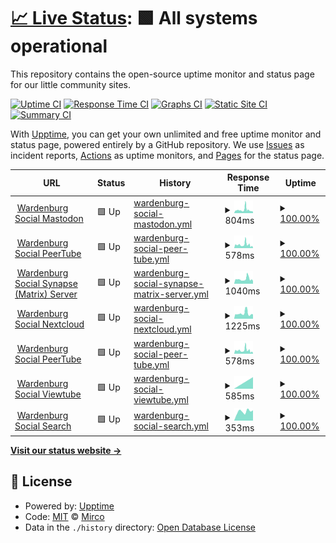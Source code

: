 # [📈 Live Status](https://demo.upptime.js.org): <!--live status--> **🟩 All systems operational**

This repository contains the open-source uptime monitor and status page for our little community sites.

[![Uptime CI](https://github.com/m1rc0/starfleetuptime/workflows/Uptime%20CI/badge.svg)](https://github.com/m1rc0/starfleetuptime/actions?query=workflow%3A%22Uptime+CI%22)
[![Response Time CI](https://github.com/m1rc0/starfleetuptime/workflows/Response%20Time%20CI/badge.svg)](https://github.com/m1rc0/starfleetuptime/actions?query=workflow%3A%22Response+Time+CI%22)
[![Graphs CI](https://github.com/m1rc0/starfleetuptime/workflows/Graphs%20CI/badge.svg)](https://github.com/m1rc0/starfleetuptime/actions?query=workflow%3A%22Graphs+CI%22)
[![Static Site CI](https://github.com/m1rc0/starfleetuptime/workflows/Static%20Site%20CI/badge.svg)](https://github.com/m1rc0/starfleetuptime/actions?query=workflow%3A%22Static+Site+CI%22)
[![Summary CI](https://github.com/m1rc0/starfleetuptime/workflows/Summary%20CI/badge.svg)](https://github.com/m1rc0/starfleetuptime/actions?query=workflow%3A%22Summary+CI%22)

With [Upptime](https://upptime.js.org), you can get your own unlimited and free uptime monitor and status page, powered entirely by a GitHub repository. We use [Issues](https://github.com/m1rc0/starfleetuptime/issues) as incident reports, [Actions](https://github.com/m1rc0/starfleetuptime/actions) as uptime monitors, and [Pages](https://demo.upptime.js.org) for the status page.

<!--start: status pages-->
<!-- This summary is generated by Upptime (https://github.com/upptime/upptime) -->
<!-- Do not edit this manually, your changes will be overwritten -->
<!-- prettier-ignore -->
| URL | Status | History | Response Time | Uptime |
| --- | ------ | ------- | ------------- | ------ |
| <img alt="" src="https://icons.duckduckgo.com/ip3/masto.wardenburg.social.ico" height="13"> [Wardenburg Social Mastodon](https://masto.wardenburg.social) | 🟩 Up | [wardenburg-social-mastodon.yml](https://github.com/m1rc0/starfleetuptime/commits/HEAD/history/wardenburg-social-mastodon.yml) | <details><summary><img alt="Response time graph" src="./graphs/wardenburg-social-mastodon/response-time-week.png" height="20"> 804ms</summary><br><a href="https://uptime.wardenburg.social/history/wardenburg-social-mastodon"><img alt="Response time 934" src="https://img.shields.io/endpoint?url=https%3A%2F%2Fraw.githubusercontent.com%2Fm1rc0%2Fstarfleetuptime%2FHEAD%2Fapi%2Fwardenburg-social-mastodon%2Fresponse-time.json"></a><br><a href="https://uptime.wardenburg.social/history/wardenburg-social-mastodon"><img alt="24-hour response time 804" src="https://img.shields.io/endpoint?url=https%3A%2F%2Fraw.githubusercontent.com%2Fm1rc0%2Fstarfleetuptime%2FHEAD%2Fapi%2Fwardenburg-social-mastodon%2Fresponse-time-day.json"></a><br><a href="https://uptime.wardenburg.social/history/wardenburg-social-mastodon"><img alt="7-day response time 804" src="https://img.shields.io/endpoint?url=https%3A%2F%2Fraw.githubusercontent.com%2Fm1rc0%2Fstarfleetuptime%2FHEAD%2Fapi%2Fwardenburg-social-mastodon%2Fresponse-time-week.json"></a><br><a href="https://uptime.wardenburg.social/history/wardenburg-social-mastodon"><img alt="30-day response time 804" src="https://img.shields.io/endpoint?url=https%3A%2F%2Fraw.githubusercontent.com%2Fm1rc0%2Fstarfleetuptime%2FHEAD%2Fapi%2Fwardenburg-social-mastodon%2Fresponse-time-month.json"></a><br><a href="https://uptime.wardenburg.social/history/wardenburg-social-mastodon"><img alt="1-year response time 804" src="https://img.shields.io/endpoint?url=https%3A%2F%2Fraw.githubusercontent.com%2Fm1rc0%2Fstarfleetuptime%2FHEAD%2Fapi%2Fwardenburg-social-mastodon%2Fresponse-time-year.json"></a></details> | <details><summary><a href="https://uptime.wardenburg.social/history/wardenburg-social-mastodon">100.00%</a></summary><a href="https://uptime.wardenburg.social/history/wardenburg-social-mastodon"><img alt="All-time uptime 100.00%" src="https://img.shields.io/endpoint?url=https%3A%2F%2Fraw.githubusercontent.com%2Fm1rc0%2Fstarfleetuptime%2FHEAD%2Fapi%2Fwardenburg-social-mastodon%2Fuptime.json"></a><br><a href="https://uptime.wardenburg.social/history/wardenburg-social-mastodon"><img alt="24-hour uptime 100.00%" src="https://img.shields.io/endpoint?url=https%3A%2F%2Fraw.githubusercontent.com%2Fm1rc0%2Fstarfleetuptime%2FHEAD%2Fapi%2Fwardenburg-social-mastodon%2Fuptime-day.json"></a><br><a href="https://uptime.wardenburg.social/history/wardenburg-social-mastodon"><img alt="7-day uptime 100.00%" src="https://img.shields.io/endpoint?url=https%3A%2F%2Fraw.githubusercontent.com%2Fm1rc0%2Fstarfleetuptime%2FHEAD%2Fapi%2Fwardenburg-social-mastodon%2Fuptime-week.json"></a><br><a href="https://uptime.wardenburg.social/history/wardenburg-social-mastodon"><img alt="30-day uptime 100.00%" src="https://img.shields.io/endpoint?url=https%3A%2F%2Fraw.githubusercontent.com%2Fm1rc0%2Fstarfleetuptime%2FHEAD%2Fapi%2Fwardenburg-social-mastodon%2Fuptime-month.json"></a><br><a href="https://uptime.wardenburg.social/history/wardenburg-social-mastodon"><img alt="1-year uptime 100.00%" src="https://img.shields.io/endpoint?url=https%3A%2F%2Fraw.githubusercontent.com%2Fm1rc0%2Fstarfleetuptime%2FHEAD%2Fapi%2Fwardenburg-social-mastodon%2Fuptime-year.json"></a></details>
| <img alt="" src="https://icons.duckduckgo.com/ip3/tube.wardenburg.social.ico" height="13"> [Wardenburg Social PeerTube](https://tube.wardenburg.social) | 🟩 Up | [wardenburg-social-peer-tube.yml](https://github.com/m1rc0/starfleetuptime/commits/HEAD/history/wardenburg-social-peer-tube.yml) | <details><summary><img alt="Response time graph" src="./graphs/wardenburg-social-peer-tube/response-time-week.png" height="20"> 578ms</summary><br><a href="https://uptime.wardenburg.social/history/wardenburg-social-peer-tube"><img alt="Response time 657" src="https://img.shields.io/endpoint?url=https%3A%2F%2Fraw.githubusercontent.com%2Fm1rc0%2Fstarfleetuptime%2FHEAD%2Fapi%2Fwardenburg-social-peer-tube%2Fresponse-time.json"></a><br><a href="https://uptime.wardenburg.social/history/wardenburg-social-peer-tube"><img alt="24-hour response time 578" src="https://img.shields.io/endpoint?url=https%3A%2F%2Fraw.githubusercontent.com%2Fm1rc0%2Fstarfleetuptime%2FHEAD%2Fapi%2Fwardenburg-social-peer-tube%2Fresponse-time-day.json"></a><br><a href="https://uptime.wardenburg.social/history/wardenburg-social-peer-tube"><img alt="7-day response time 578" src="https://img.shields.io/endpoint?url=https%3A%2F%2Fraw.githubusercontent.com%2Fm1rc0%2Fstarfleetuptime%2FHEAD%2Fapi%2Fwardenburg-social-peer-tube%2Fresponse-time-week.json"></a><br><a href="https://uptime.wardenburg.social/history/wardenburg-social-peer-tube"><img alt="30-day response time 578" src="https://img.shields.io/endpoint?url=https%3A%2F%2Fraw.githubusercontent.com%2Fm1rc0%2Fstarfleetuptime%2FHEAD%2Fapi%2Fwardenburg-social-peer-tube%2Fresponse-time-month.json"></a><br><a href="https://uptime.wardenburg.social/history/wardenburg-social-peer-tube"><img alt="1-year response time 578" src="https://img.shields.io/endpoint?url=https%3A%2F%2Fraw.githubusercontent.com%2Fm1rc0%2Fstarfleetuptime%2FHEAD%2Fapi%2Fwardenburg-social-peer-tube%2Fresponse-time-year.json"></a></details> | <details><summary><a href="https://uptime.wardenburg.social/history/wardenburg-social-peer-tube">100.00%</a></summary><a href="https://uptime.wardenburg.social/history/wardenburg-social-peer-tube"><img alt="All-time uptime 100.00%" src="https://img.shields.io/endpoint?url=https%3A%2F%2Fraw.githubusercontent.com%2Fm1rc0%2Fstarfleetuptime%2FHEAD%2Fapi%2Fwardenburg-social-peer-tube%2Fuptime.json"></a><br><a href="https://uptime.wardenburg.social/history/wardenburg-social-peer-tube"><img alt="24-hour uptime 100.00%" src="https://img.shields.io/endpoint?url=https%3A%2F%2Fraw.githubusercontent.com%2Fm1rc0%2Fstarfleetuptime%2FHEAD%2Fapi%2Fwardenburg-social-peer-tube%2Fuptime-day.json"></a><br><a href="https://uptime.wardenburg.social/history/wardenburg-social-peer-tube"><img alt="7-day uptime 100.00%" src="https://img.shields.io/endpoint?url=https%3A%2F%2Fraw.githubusercontent.com%2Fm1rc0%2Fstarfleetuptime%2FHEAD%2Fapi%2Fwardenburg-social-peer-tube%2Fuptime-week.json"></a><br><a href="https://uptime.wardenburg.social/history/wardenburg-social-peer-tube"><img alt="30-day uptime 100.00%" src="https://img.shields.io/endpoint?url=https%3A%2F%2Fraw.githubusercontent.com%2Fm1rc0%2Fstarfleetuptime%2FHEAD%2Fapi%2Fwardenburg-social-peer-tube%2Fuptime-month.json"></a><br><a href="https://uptime.wardenburg.social/history/wardenburg-social-peer-tube"><img alt="1-year uptime 100.00%" src="https://img.shields.io/endpoint?url=https%3A%2F%2Fraw.githubusercontent.com%2Fm1rc0%2Fstarfleetuptime%2FHEAD%2Fapi%2Fwardenburg-social-peer-tube%2Fuptime-year.json"></a></details>
| <img alt="" src="https://matrix.org/assets/favicon.ico" height="13"> [Wardenburg Social Synapse (Matrix) Server](https://matrix.ocrim.de) | 🟩 Up | [wardenburg-social-synapse-matrix-server.yml](https://github.com/m1rc0/starfleetuptime/commits/HEAD/history/wardenburg-social-synapse-matrix-server.yml) | <details><summary><img alt="Response time graph" src="./graphs/wardenburg-social-synapse-matrix-server/response-time-week.png" height="20"> 1040ms</summary><br><a href="https://uptime.wardenburg.social/history/wardenburg-social-synapse-matrix-server"><img alt="Response time 1065" src="https://img.shields.io/endpoint?url=https%3A%2F%2Fraw.githubusercontent.com%2Fm1rc0%2Fstarfleetuptime%2FHEAD%2Fapi%2Fwardenburg-social-synapse-matrix-server%2Fresponse-time.json"></a><br><a href="https://uptime.wardenburg.social/history/wardenburg-social-synapse-matrix-server"><img alt="24-hour response time 1040" src="https://img.shields.io/endpoint?url=https%3A%2F%2Fraw.githubusercontent.com%2Fm1rc0%2Fstarfleetuptime%2FHEAD%2Fapi%2Fwardenburg-social-synapse-matrix-server%2Fresponse-time-day.json"></a><br><a href="https://uptime.wardenburg.social/history/wardenburg-social-synapse-matrix-server"><img alt="7-day response time 1040" src="https://img.shields.io/endpoint?url=https%3A%2F%2Fraw.githubusercontent.com%2Fm1rc0%2Fstarfleetuptime%2FHEAD%2Fapi%2Fwardenburg-social-synapse-matrix-server%2Fresponse-time-week.json"></a><br><a href="https://uptime.wardenburg.social/history/wardenburg-social-synapse-matrix-server"><img alt="30-day response time 1040" src="https://img.shields.io/endpoint?url=https%3A%2F%2Fraw.githubusercontent.com%2Fm1rc0%2Fstarfleetuptime%2FHEAD%2Fapi%2Fwardenburg-social-synapse-matrix-server%2Fresponse-time-month.json"></a><br><a href="https://uptime.wardenburg.social/history/wardenburg-social-synapse-matrix-server"><img alt="1-year response time 1040" src="https://img.shields.io/endpoint?url=https%3A%2F%2Fraw.githubusercontent.com%2Fm1rc0%2Fstarfleetuptime%2FHEAD%2Fapi%2Fwardenburg-social-synapse-matrix-server%2Fresponse-time-year.json"></a></details> | <details><summary><a href="https://uptime.wardenburg.social/history/wardenburg-social-synapse-matrix-server">100.00%</a></summary><a href="https://uptime.wardenburg.social/history/wardenburg-social-synapse-matrix-server"><img alt="All-time uptime 100.00%" src="https://img.shields.io/endpoint?url=https%3A%2F%2Fraw.githubusercontent.com%2Fm1rc0%2Fstarfleetuptime%2FHEAD%2Fapi%2Fwardenburg-social-synapse-matrix-server%2Fuptime.json"></a><br><a href="https://uptime.wardenburg.social/history/wardenburg-social-synapse-matrix-server"><img alt="24-hour uptime 100.00%" src="https://img.shields.io/endpoint?url=https%3A%2F%2Fraw.githubusercontent.com%2Fm1rc0%2Fstarfleetuptime%2FHEAD%2Fapi%2Fwardenburg-social-synapse-matrix-server%2Fuptime-day.json"></a><br><a href="https://uptime.wardenburg.social/history/wardenburg-social-synapse-matrix-server"><img alt="7-day uptime 100.00%" src="https://img.shields.io/endpoint?url=https%3A%2F%2Fraw.githubusercontent.com%2Fm1rc0%2Fstarfleetuptime%2FHEAD%2Fapi%2Fwardenburg-social-synapse-matrix-server%2Fuptime-week.json"></a><br><a href="https://uptime.wardenburg.social/history/wardenburg-social-synapse-matrix-server"><img alt="30-day uptime 100.00%" src="https://img.shields.io/endpoint?url=https%3A%2F%2Fraw.githubusercontent.com%2Fm1rc0%2Fstarfleetuptime%2FHEAD%2Fapi%2Fwardenburg-social-synapse-matrix-server%2Fuptime-month.json"></a><br><a href="https://uptime.wardenburg.social/history/wardenburg-social-synapse-matrix-server"><img alt="1-year uptime 100.00%" src="https://img.shields.io/endpoint?url=https%3A%2F%2Fraw.githubusercontent.com%2Fm1rc0%2Fstarfleetuptime%2FHEAD%2Fapi%2Fwardenburg-social-synapse-matrix-server%2Fuptime-year.json"></a></details>
| <img alt="" src="https://icons.duckduckgo.com/ip3/cloud.wardenburg.social.ico" height="13"> [Wardenburg Social Nextcloud](https://cloud.wardenburg.social) | 🟩 Up | [wardenburg-social-nextcloud.yml](https://github.com/m1rc0/starfleetuptime/commits/HEAD/history/wardenburg-social-nextcloud.yml) | <details><summary><img alt="Response time graph" src="./graphs/wardenburg-social-nextcloud/response-time-week.png" height="20"> 1225ms</summary><br><a href="https://uptime.wardenburg.social/history/wardenburg-social-nextcloud"><img alt="Response time 1502" src="https://img.shields.io/endpoint?url=https%3A%2F%2Fraw.githubusercontent.com%2Fm1rc0%2Fstarfleetuptime%2FHEAD%2Fapi%2Fwardenburg-social-nextcloud%2Fresponse-time.json"></a><br><a href="https://uptime.wardenburg.social/history/wardenburg-social-nextcloud"><img alt="24-hour response time 1225" src="https://img.shields.io/endpoint?url=https%3A%2F%2Fraw.githubusercontent.com%2Fm1rc0%2Fstarfleetuptime%2FHEAD%2Fapi%2Fwardenburg-social-nextcloud%2Fresponse-time-day.json"></a><br><a href="https://uptime.wardenburg.social/history/wardenburg-social-nextcloud"><img alt="7-day response time 1225" src="https://img.shields.io/endpoint?url=https%3A%2F%2Fraw.githubusercontent.com%2Fm1rc0%2Fstarfleetuptime%2FHEAD%2Fapi%2Fwardenburg-social-nextcloud%2Fresponse-time-week.json"></a><br><a href="https://uptime.wardenburg.social/history/wardenburg-social-nextcloud"><img alt="30-day response time 1225" src="https://img.shields.io/endpoint?url=https%3A%2F%2Fraw.githubusercontent.com%2Fm1rc0%2Fstarfleetuptime%2FHEAD%2Fapi%2Fwardenburg-social-nextcloud%2Fresponse-time-month.json"></a><br><a href="https://uptime.wardenburg.social/history/wardenburg-social-nextcloud"><img alt="1-year response time 1225" src="https://img.shields.io/endpoint?url=https%3A%2F%2Fraw.githubusercontent.com%2Fm1rc0%2Fstarfleetuptime%2FHEAD%2Fapi%2Fwardenburg-social-nextcloud%2Fresponse-time-year.json"></a></details> | <details><summary><a href="https://uptime.wardenburg.social/history/wardenburg-social-nextcloud">100.00%</a></summary><a href="https://uptime.wardenburg.social/history/wardenburg-social-nextcloud"><img alt="All-time uptime 100.00%" src="https://img.shields.io/endpoint?url=https%3A%2F%2Fraw.githubusercontent.com%2Fm1rc0%2Fstarfleetuptime%2FHEAD%2Fapi%2Fwardenburg-social-nextcloud%2Fuptime.json"></a><br><a href="https://uptime.wardenburg.social/history/wardenburg-social-nextcloud"><img alt="24-hour uptime 100.00%" src="https://img.shields.io/endpoint?url=https%3A%2F%2Fraw.githubusercontent.com%2Fm1rc0%2Fstarfleetuptime%2FHEAD%2Fapi%2Fwardenburg-social-nextcloud%2Fuptime-day.json"></a><br><a href="https://uptime.wardenburg.social/history/wardenburg-social-nextcloud"><img alt="7-day uptime 100.00%" src="https://img.shields.io/endpoint?url=https%3A%2F%2Fraw.githubusercontent.com%2Fm1rc0%2Fstarfleetuptime%2FHEAD%2Fapi%2Fwardenburg-social-nextcloud%2Fuptime-week.json"></a><br><a href="https://uptime.wardenburg.social/history/wardenburg-social-nextcloud"><img alt="30-day uptime 100.00%" src="https://img.shields.io/endpoint?url=https%3A%2F%2Fraw.githubusercontent.com%2Fm1rc0%2Fstarfleetuptime%2FHEAD%2Fapi%2Fwardenburg-social-nextcloud%2Fuptime-month.json"></a><br><a href="https://uptime.wardenburg.social/history/wardenburg-social-nextcloud"><img alt="1-year uptime 100.00%" src="https://img.shields.io/endpoint?url=https%3A%2F%2Fraw.githubusercontent.com%2Fm1rc0%2Fstarfleetuptime%2FHEAD%2Fapi%2Fwardenburg-social-nextcloud%2Fuptime-year.json"></a></details>
| <img alt="" src="https://joinpeertube.org/img/icons/favicon.png" height="13"> [Wardenburg Social PeerTube](https://tube.wardenburg.social) | 🟩 Up | [wardenburg-social-peer-tube.yml](https://github.com/m1rc0/starfleetuptime/commits/HEAD/history/wardenburg-social-peer-tube.yml) | <details><summary><img alt="Response time graph" src="./graphs/wardenburg-social-peer-tube/response-time-week.png" height="20"> 578ms</summary><br><a href="https://uptime.wardenburg.social/history/wardenburg-social-peer-tube"><img alt="Response time 657" src="https://img.shields.io/endpoint?url=https%3A%2F%2Fraw.githubusercontent.com%2Fm1rc0%2Fstarfleetuptime%2FHEAD%2Fapi%2Fwardenburg-social-peer-tube%2Fresponse-time.json"></a><br><a href="https://uptime.wardenburg.social/history/wardenburg-social-peer-tube"><img alt="24-hour response time 578" src="https://img.shields.io/endpoint?url=https%3A%2F%2Fraw.githubusercontent.com%2Fm1rc0%2Fstarfleetuptime%2FHEAD%2Fapi%2Fwardenburg-social-peer-tube%2Fresponse-time-day.json"></a><br><a href="https://uptime.wardenburg.social/history/wardenburg-social-peer-tube"><img alt="7-day response time 578" src="https://img.shields.io/endpoint?url=https%3A%2F%2Fraw.githubusercontent.com%2Fm1rc0%2Fstarfleetuptime%2FHEAD%2Fapi%2Fwardenburg-social-peer-tube%2Fresponse-time-week.json"></a><br><a href="https://uptime.wardenburg.social/history/wardenburg-social-peer-tube"><img alt="30-day response time 578" src="https://img.shields.io/endpoint?url=https%3A%2F%2Fraw.githubusercontent.com%2Fm1rc0%2Fstarfleetuptime%2FHEAD%2Fapi%2Fwardenburg-social-peer-tube%2Fresponse-time-month.json"></a><br><a href="https://uptime.wardenburg.social/history/wardenburg-social-peer-tube"><img alt="1-year response time 578" src="https://img.shields.io/endpoint?url=https%3A%2F%2Fraw.githubusercontent.com%2Fm1rc0%2Fstarfleetuptime%2FHEAD%2Fapi%2Fwardenburg-social-peer-tube%2Fresponse-time-year.json"></a></details> | <details><summary><a href="https://uptime.wardenburg.social/history/wardenburg-social-peer-tube">100.00%</a></summary><a href="https://uptime.wardenburg.social/history/wardenburg-social-peer-tube"><img alt="All-time uptime 100.00%" src="https://img.shields.io/endpoint?url=https%3A%2F%2Fraw.githubusercontent.com%2Fm1rc0%2Fstarfleetuptime%2FHEAD%2Fapi%2Fwardenburg-social-peer-tube%2Fuptime.json"></a><br><a href="https://uptime.wardenburg.social/history/wardenburg-social-peer-tube"><img alt="24-hour uptime 100.00%" src="https://img.shields.io/endpoint?url=https%3A%2F%2Fraw.githubusercontent.com%2Fm1rc0%2Fstarfleetuptime%2FHEAD%2Fapi%2Fwardenburg-social-peer-tube%2Fuptime-day.json"></a><br><a href="https://uptime.wardenburg.social/history/wardenburg-social-peer-tube"><img alt="7-day uptime 100.00%" src="https://img.shields.io/endpoint?url=https%3A%2F%2Fraw.githubusercontent.com%2Fm1rc0%2Fstarfleetuptime%2FHEAD%2Fapi%2Fwardenburg-social-peer-tube%2Fuptime-week.json"></a><br><a href="https://uptime.wardenburg.social/history/wardenburg-social-peer-tube"><img alt="30-day uptime 100.00%" src="https://img.shields.io/endpoint?url=https%3A%2F%2Fraw.githubusercontent.com%2Fm1rc0%2Fstarfleetuptime%2FHEAD%2Fapi%2Fwardenburg-social-peer-tube%2Fuptime-month.json"></a><br><a href="https://uptime.wardenburg.social/history/wardenburg-social-peer-tube"><img alt="1-year uptime 100.00%" src="https://img.shields.io/endpoint?url=https%3A%2F%2Fraw.githubusercontent.com%2Fm1rc0%2Fstarfleetuptime%2FHEAD%2Fapi%2Fwardenburg-social-peer-tube%2Fuptime-year.json"></a></details>
| <img alt="" src="https://icons.duckduckgo.com/ip3/watch.wardenburg.social.ico" height="13"> [Wardenburg Social Viewtube](https://watch.wardenburg.social/) | 🟩 Up | [wardenburg-social-viewtube.yml](https://github.com/m1rc0/starfleetuptime/commits/HEAD/history/wardenburg-social-viewtube.yml) | <details><summary><img alt="Response time graph" src="./graphs/wardenburg-social-viewtube/response-time-week.png" height="20"> 585ms</summary><br><a href="https://uptime.wardenburg.social/history/wardenburg-social-viewtube"><img alt="Response time 585" src="https://img.shields.io/endpoint?url=https%3A%2F%2Fraw.githubusercontent.com%2Fm1rc0%2Fstarfleetuptime%2FHEAD%2Fapi%2Fwardenburg-social-viewtube%2Fresponse-time.json"></a><br><a href="https://uptime.wardenburg.social/history/wardenburg-social-viewtube"><img alt="24-hour response time 585" src="https://img.shields.io/endpoint?url=https%3A%2F%2Fraw.githubusercontent.com%2Fm1rc0%2Fstarfleetuptime%2FHEAD%2Fapi%2Fwardenburg-social-viewtube%2Fresponse-time-day.json"></a><br><a href="https://uptime.wardenburg.social/history/wardenburg-social-viewtube"><img alt="7-day response time 585" src="https://img.shields.io/endpoint?url=https%3A%2F%2Fraw.githubusercontent.com%2Fm1rc0%2Fstarfleetuptime%2FHEAD%2Fapi%2Fwardenburg-social-viewtube%2Fresponse-time-week.json"></a><br><a href="https://uptime.wardenburg.social/history/wardenburg-social-viewtube"><img alt="30-day response time 585" src="https://img.shields.io/endpoint?url=https%3A%2F%2Fraw.githubusercontent.com%2Fm1rc0%2Fstarfleetuptime%2FHEAD%2Fapi%2Fwardenburg-social-viewtube%2Fresponse-time-month.json"></a><br><a href="https://uptime.wardenburg.social/history/wardenburg-social-viewtube"><img alt="1-year response time 585" src="https://img.shields.io/endpoint?url=https%3A%2F%2Fraw.githubusercontent.com%2Fm1rc0%2Fstarfleetuptime%2FHEAD%2Fapi%2Fwardenburg-social-viewtube%2Fresponse-time-year.json"></a></details> | <details><summary><a href="https://uptime.wardenburg.social/history/wardenburg-social-viewtube">100.00%</a></summary><a href="https://uptime.wardenburg.social/history/wardenburg-social-viewtube"><img alt="All-time uptime 100.00%" src="https://img.shields.io/endpoint?url=https%3A%2F%2Fraw.githubusercontent.com%2Fm1rc0%2Fstarfleetuptime%2FHEAD%2Fapi%2Fwardenburg-social-viewtube%2Fuptime.json"></a><br><a href="https://uptime.wardenburg.social/history/wardenburg-social-viewtube"><img alt="24-hour uptime 100.00%" src="https://img.shields.io/endpoint?url=https%3A%2F%2Fraw.githubusercontent.com%2Fm1rc0%2Fstarfleetuptime%2FHEAD%2Fapi%2Fwardenburg-social-viewtube%2Fuptime-day.json"></a><br><a href="https://uptime.wardenburg.social/history/wardenburg-social-viewtube"><img alt="7-day uptime 100.00%" src="https://img.shields.io/endpoint?url=https%3A%2F%2Fraw.githubusercontent.com%2Fm1rc0%2Fstarfleetuptime%2FHEAD%2Fapi%2Fwardenburg-social-viewtube%2Fuptime-week.json"></a><br><a href="https://uptime.wardenburg.social/history/wardenburg-social-viewtube"><img alt="30-day uptime 100.00%" src="https://img.shields.io/endpoint?url=https%3A%2F%2Fraw.githubusercontent.com%2Fm1rc0%2Fstarfleetuptime%2FHEAD%2Fapi%2Fwardenburg-social-viewtube%2Fuptime-month.json"></a><br><a href="https://uptime.wardenburg.social/history/wardenburg-social-viewtube"><img alt="1-year uptime 100.00%" src="https://img.shields.io/endpoint?url=https%3A%2F%2Fraw.githubusercontent.com%2Fm1rc0%2Fstarfleetuptime%2FHEAD%2Fapi%2Fwardenburg-social-viewtube%2Fuptime-year.json"></a></details>
| <img alt="" src="https://icons.duckduckgo.com/ip3/search.wardenburg.social.ico" height="13"> [Wardenburg Social Search](https://search.wardenburg.social/) | 🟩 Up | [wardenburg-social-search.yml](https://github.com/m1rc0/starfleetuptime/commits/HEAD/history/wardenburg-social-search.yml) | <details><summary><img alt="Response time graph" src="./graphs/wardenburg-social-search/response-time-week.png" height="20"> 353ms</summary><br><a href="https://uptime.wardenburg.social/history/wardenburg-social-search"><img alt="Response time 353" src="https://img.shields.io/endpoint?url=https%3A%2F%2Fraw.githubusercontent.com%2Fm1rc0%2Fstarfleetuptime%2FHEAD%2Fapi%2Fwardenburg-social-search%2Fresponse-time.json"></a><br><a href="https://uptime.wardenburg.social/history/wardenburg-social-search"><img alt="24-hour response time 353" src="https://img.shields.io/endpoint?url=https%3A%2F%2Fraw.githubusercontent.com%2Fm1rc0%2Fstarfleetuptime%2FHEAD%2Fapi%2Fwardenburg-social-search%2Fresponse-time-day.json"></a><br><a href="https://uptime.wardenburg.social/history/wardenburg-social-search"><img alt="7-day response time 353" src="https://img.shields.io/endpoint?url=https%3A%2F%2Fraw.githubusercontent.com%2Fm1rc0%2Fstarfleetuptime%2FHEAD%2Fapi%2Fwardenburg-social-search%2Fresponse-time-week.json"></a><br><a href="https://uptime.wardenburg.social/history/wardenburg-social-search"><img alt="30-day response time 353" src="https://img.shields.io/endpoint?url=https%3A%2F%2Fraw.githubusercontent.com%2Fm1rc0%2Fstarfleetuptime%2FHEAD%2Fapi%2Fwardenburg-social-search%2Fresponse-time-month.json"></a><br><a href="https://uptime.wardenburg.social/history/wardenburg-social-search"><img alt="1-year response time 353" src="https://img.shields.io/endpoint?url=https%3A%2F%2Fraw.githubusercontent.com%2Fm1rc0%2Fstarfleetuptime%2FHEAD%2Fapi%2Fwardenburg-social-search%2Fresponse-time-year.json"></a></details> | <details><summary><a href="https://uptime.wardenburg.social/history/wardenburg-social-search">100.00%</a></summary><a href="https://uptime.wardenburg.social/history/wardenburg-social-search"><img alt="All-time uptime 100.00%" src="https://img.shields.io/endpoint?url=https%3A%2F%2Fraw.githubusercontent.com%2Fm1rc0%2Fstarfleetuptime%2FHEAD%2Fapi%2Fwardenburg-social-search%2Fuptime.json"></a><br><a href="https://uptime.wardenburg.social/history/wardenburg-social-search"><img alt="24-hour uptime 100.00%" src="https://img.shields.io/endpoint?url=https%3A%2F%2Fraw.githubusercontent.com%2Fm1rc0%2Fstarfleetuptime%2FHEAD%2Fapi%2Fwardenburg-social-search%2Fuptime-day.json"></a><br><a href="https://uptime.wardenburg.social/history/wardenburg-social-search"><img alt="7-day uptime 100.00%" src="https://img.shields.io/endpoint?url=https%3A%2F%2Fraw.githubusercontent.com%2Fm1rc0%2Fstarfleetuptime%2FHEAD%2Fapi%2Fwardenburg-social-search%2Fuptime-week.json"></a><br><a href="https://uptime.wardenburg.social/history/wardenburg-social-search"><img alt="30-day uptime 100.00%" src="https://img.shields.io/endpoint?url=https%3A%2F%2Fraw.githubusercontent.com%2Fm1rc0%2Fstarfleetuptime%2FHEAD%2Fapi%2Fwardenburg-social-search%2Fuptime-month.json"></a><br><a href="https://uptime.wardenburg.social/history/wardenburg-social-search"><img alt="1-year uptime 100.00%" src="https://img.shields.io/endpoint?url=https%3A%2F%2Fraw.githubusercontent.com%2Fm1rc0%2Fstarfleetuptime%2FHEAD%2Fapi%2Fwardenburg-social-search%2Fuptime-year.json"></a></details>

<!--end: status pages-->

[**Visit our status website →**](https://demo.upptime.js.org)

## 📄 License

- Powered by: [Upptime](https://github.com/upptime/upptime)
- Code: [MIT](./LICENSE) © [Mirco](https://demo.upptime.js.org)
- Data in the `./history` directory: [Open Database License](https://opendatacommons.org/licenses/odbl/1-0/)
